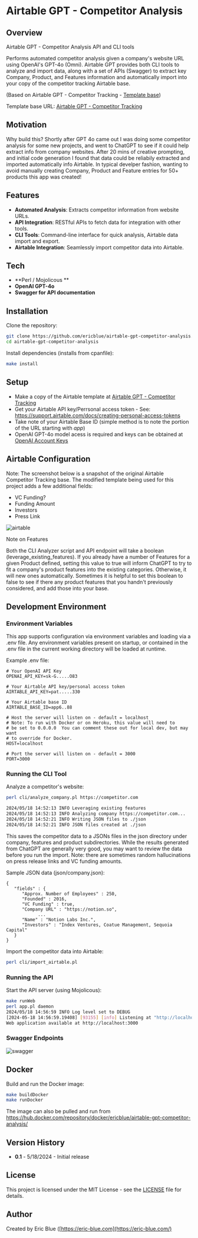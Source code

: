 # Airtable GPT - Competitor Analysis

## Overview

Airtable GPT - Competitor Analysis API and CLI tools

Performs automated competitor analysis given a company's website URL using OpenAI's GPT-4o (Omni). Airtable GPT provides both CLI tools to analyze and import data, along with a set of APIs (Swagger) to extract key Company, Product, and Features information and automatically import into your copy of the competitor tracking Airtable base.

(Based on Airtable GPT - Competitor Tracking - [Template base](https://www.airtable.com/templates/competitor-tracking/expQhQ5bgx8xspSEi))

Template base URL: [Airtable GPT - Competitor Tracking](https://airtable.com/appjkwEzr4ZzueYLq/shr6AIp2qwBlZfKki)

## Motivation

Why build this?  Shortly after GPT 4o came out I was doing some competitor analysis for some new projects, and went to ChatGPT to see if it could help extract info from company websites.  After 20 mins of creative prompting, and initial code generation I found that data could be reliabily extracted and imported automatically info Airtable.  In typical develper fashion, wanting to avoid manually creating Company, Product and Feature entries for 50+ products this app was created!

## Features

- **Automated Analysis**: Extracts competitor information from website URLs.
- **API Integration**: RESTful APIs to fetch data for integration with other tools.
- **CLI Tools**: Command-line interface for quick analysis, Airtable data import and export.
- **Airtable Integration**: Seamlessly import competitor data into Airtable.

## Tech

- **Perl / Mojolicous **
- **OpenAI GPT-4o**
- **Swagger for API documentation**


## Installation

Clone the repository:

```sh
git clone https://github.com/ericblue/airtable-gpt-competitor-analysis.git
cd airtable-gpt-competitor-analysis
```

Install dependencies (installs from cpanfile):

```sh
make install
```

## Setup

- Make a copy of the Airtable template at [Airtable GPT - Competitor Tracking](https://airtable.com/appjkwEzr4ZzueYLq/shr6AIp2qwBlZfKki)
- Get your Airtable API key/Perrsonal access token - See: https://support.airtable.com/docs/creating-personal-access-tokens
- Take note of your Airtable Base ID (simple method is to note the portion of the URL starting with *app*)
- OpenAI GPT-4o model acess is required and keys can be obtained at [OpenAI Account Keys](https://platform.openai.com/account/api-keys)  

## Airtable Configuration

Note: The screenshot below is a snapshot of the original Airtable Competitor Tracking base.  The modified template being used for this project adds a few additional fields:

* VC Funding?
* Funding Amount
* Investors
* Press Link

![airtable](images/airtable.png)

Note on Features

Both the CLI Analyzer script and API endpoint will take a boolean (leverage_existing_features).  If you already have a number of Features for a given Product defined, setting this value to true will inform ChatGPT to try to fit a company's product features into the existing categories.  Otherwise, it will new ones automatically.  Sometimes it is helpful to set this boolean to false to see if there any product features that you handn't previously considered, and add those into your base.

## Development Environment

### Environment Variables

This app supports configuration via environment variables and loading via a .env file. Any environment variables present on startup, or contained in the .env file in the current working directory will be loaded at runtime.

Example .env file:

```
# Your OpenAI API Key
OPENAI_API_KEY=sk-G.....O83

# Your Airtable API key/personal access token
AIRTABLE_API_KEY=pat.....330

# Your Airtable base ID
AIRTABLE_BASE_ID=app6..88

# Host the server will listen on - default = localhost
# Note: To run with Docker or on Heroku, this value will need to 
# be set to 0.0.0.0  You can comment these out for local dev, but may want
# to override for Docker.
HOST=localhost

# Port the server will listen on - default = 3000
PORT=3000
```



### Running the CLI Tool

Analyze a competitor's website:

```sh
perl cli/analyze_company.pl https://competitor.com

2024/05/18 14:52:13 INFO Leveraging existing features
2024/05/18 14:52:13 INFO Analyzing company https://competitor.com...
2024/05/18 14:52:21 INFO Writing JSON files to ./json
2024/05/18 14:52:21 INFO JSON files created at ./json
```
This saves the competitor data to a JSONs files in the json directory under company, features and product subdirectories.  While the results generated from ChatGPT are generally very good, you may want to review the data before you run the import.  Note: there are sometimes random hallucinations on press release links and VC funding amounts.

Sample JSON data (json/company.json):

```
{
   "fields" : {
      "Approx. Number of Employees" : 250,
      "Founded" : 2016,
      "VC Funding" : true,
      "Company URL" : "https://notion.so",
			...
      "Name" : "Notion Labs Inc.",
      "Investors" : "Index Ventures, Coatue Management, Sequoia Capital"
   }
}
```

Import the competitor data into Airtable:

```sh
perl cli/import_airtable.pl
```


### Running the API

Start the API server (using Mojolicous):

```sh
make runWeb
perl app.pl daemon
2024/05/18 14:56:59 INFO Log level set to DEBUG
[2024-05-18 14:56:59.19408] [93155] [info] Listening at "http://localhost:3000"
Web application available at http://localhost:3000
```

### Swagger Endpoints

![swagger](images/swagger.png)

## Docker

Build and run the Docker image:

```sh
make buildDocker
make runDocker
```

The image can also be pulled and run from https://hub.docker.com/repository/docker/ericblue/airtable-gpt-competitor-analysis/

## Version History

- **0.1** - 5/18/2024 -  Initial release

## License

This project is licensed under the MIT License - see the [LICENSE](LICENSE) file for details.

## Author

Created by Eric Blue ([https://eric-blue.com](https://eric-blue.com/)